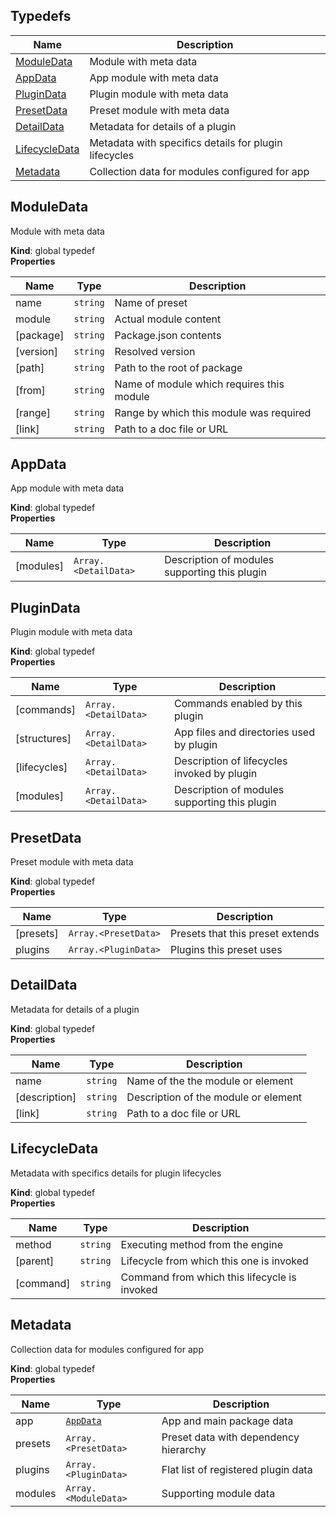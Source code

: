 
## Typedefs

Name | Description
------ | -----------
[ModuleData] | Module with meta data
[AppData] | App module with meta data
[PluginData] | Plugin module with meta data
[PresetData] | Preset module with meta data
[DetailData] | Metadata for details of a plugin
[LifecycleData] | Metadata with specifics details for plugin lifecycles
[Metadata] | Collection data for modules configured for app


## ModuleData

Module with meta data

**Kind**: global typedef  
**Properties**

| Name | Type | Description |
| --- | --- | --- |
| name | `string` | Name of preset |
| module | `string` | Actual module content |
| \[package\] | `string` | Package.json contents |
| \[version\] | `string` | Resolved version |
| \[path\] | `string` | Path to the root of package |
| \[from\] | `string` | Name of module which requires this module |
| \[range\] | `string` | Range by which this module was required |
| \[link\] | `string` | Path to a doc file or URL |


## AppData

App module with meta data

**Kind**: global typedef  
**Properties**

| Name | Type | Description |
| --- | --- | --- |
| \[modules\] | `Array.<DetailData>` | Description of modules supporting this plugin |


## PluginData

Plugin module with meta data

**Kind**: global typedef  
**Properties**

| Name | Type | Description |
| --- | --- | --- |
| \[commands\] | `Array.<DetailData>` | Commands enabled by this plugin |
| \[structures\] | `Array.<DetailData>` | App files and directories used by plugin |
| \[lifecycles\] | `Array.<DetailData>` | Description of lifecycles invoked by plugin |
| \[modules\] | `Array.<DetailData>` | Description of modules supporting this plugin |


## PresetData

Preset module with meta data

**Kind**: global typedef  
**Properties**

| Name | Type | Description |
| --- | --- | --- |
| \[presets\] | `Array.<PresetData>` | Presets that this preset extends |
| plugins | `Array.<PluginData>` | Plugins this preset uses |


## DetailData

Metadata for details of a plugin

**Kind**: global typedef  
**Properties**

| Name | Type | Description |
| --- | --- | --- |
| name | `string` | Name of the the module or element |
| \[description\] | `string` | Description of the module or element |
| \[link\] | `string` | Path to a doc file or URL |


## LifecycleData

Metadata with specifics details for plugin lifecycles

**Kind**: global typedef  
**Properties**

| Name | Type | Description |
| --- | --- | --- |
| method | `string` | Executing method from the engine |
| \[parent\] | `string` | Lifecycle from which this one is invoked |
| \[command\] | `string` | Command from which this lifecycle is invoked |


## Metadata

Collection data for modules configured for app

**Kind**: global typedef  
**Properties**

| Name | Type | Description |
| --- | --- | --- |
| app | [`AppData`] | App and main package data |
| presets | `Array.<PresetData>` | Preset data with dependency hierarchy |
| plugins | `Array.<PluginData>` | Flat list of registered plugin data |
| modules | `Array.<ModuleData>` | Supporting module data |

<!-- LINKS -->

[ModuleData]:#moduledata
[AppData]:#appdata
[PluginData]:#plugindata
[PresetData]:#presetdata
[DetailData]:#detaildata
[LifecycleData]:#lifecycledata
[Metadata]:#metadata
[`AppData`]:#appdata
